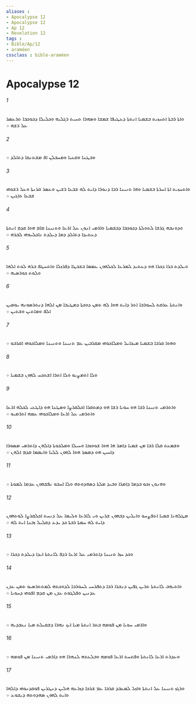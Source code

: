 ```yaml
---
aliases : 
- Apocalypse 12
- Apocalypse 12
- Ap 12
- Revelation 12
tags : 
- Bible/Ap/12
- araméen
cssclass : bible-araméen
---
```


# Apocalypse 12

###### 1
ܘܐܬܐ ܪܒܬܐ ܐܬܚܙܝܬ ܒܫܡܝܐ ܐܢܬܬܐ ܕܥܛܝܦܐ ܫܡܫܐ ܘܤܗܪܐ ܬܚܝܬ ܪܓܠܝܗ ܘܟܠܝܠܐ ܕܟܘܟܒܐ ܬܪܥܤܪ ܥܠ ܪܫܗ ܀
###### 2
ܘܒܛܢܐ ܘܩܥܝܐ ܘܡܚܒܠܢ ܐܦ ܡܫܬܢܩܐ ܕܬܐܠܕ ܀
###### 3
ܘܐܬܚܙܝܬ ܐܬܐ ܐܚܪܬܐ ܒܫܡܝܐ ܘܗܐ ܬܢܝܢܐ ܪܒܐ ܕܢܘܪܐ ܕܐܝܬ ܠܗ ܫܒܥܐ ܪܫܝܢ ܘܥܤܪ ܩܪܢܬܐ ܘܥܠ ܪܫܘܗܝ ܫܒܥܐ ܬܐܓܝܢ ܀
###### 4
ܘܕܘܢܒܗ ܓܪܫܐ ܠܬܘܠܬܐ ܕܟܘܟܒܐ ܕܒܫܡܝܐ ܘܐܪܡܝ ܐܢܘܢ ܥܠ ܐܪܥܐ ܘܬܢܝܢܐ ܩܐܡ ܗܘܐ ܩܕܡ ܐܢܬܬܐ ܕܥܬܝܕܐ ܕܬܐܠܕ ܕܡܐ ܕܝܠܕܬ ܢܐܟܠܝܘܗܝ ܠܒܪܗ ܀
###### 5
ܘܝܠܕܬ ܒܪܐ ܕܟܪܐ ܗܘ ܕܥܬܝܕ ܠܡܪܥܐ ܠܟܠܗܘܢ ܥܡܡܐ ܒܫܒܛܐ ܕܦܪܙܠܐ ܘܐܬܚܛܦ ܒܪܗ ܠܘܬ ܐܠܗܐ ܘܠܘܬ ܟܘܪܤܝܗ ܀
###### 6
ܘܐܢܬܬܐ ܥܪܩܬ ܠܚܘܪܒܐ ܐܬܪ ܕܐܝܬ ܗܘܐ ܠܗ ܬܡܢ ܕܘܟܬܐ ܕܡܛܝܒܐ ܡܢ ܐܠܗܐ ܕܢܬܪܤܘܢܗ ܝܘܡܝܢ ܐܠܦ ܘܡܐܬܝܢ ܘܫܬܝܢ ܀
###### 7
ܘܗܘܐ ܩܪܒܐ ܒܫܡܝܐ ܡܝܟܐܝܠ ܘܡܠܐܟܘܗܝ ܡܩܪܒܝܢ ܥܡ ܬܢܝܢܐ ܘܬܢܝܢܐ ܘܡܠܐܟܘܗܝ ܐܩܪܒܘ ܀
###### 8
ܘܠܐ ܐܬܡܨܝܘ ܘܠܐ ܐܬܪܐ ܐܫܬܟܚ ܠܗܘܢ ܒܫܡܝܐ ܀
###### 9
ܘܐܬܪܡܝ ܬܢܝܢܐ ܪܒܐ ܗܘ ܚܘܝܐ ܪܫܐ ܗܘ ܕܡܬܩܪܐ ܐܟܠܩܪܨܐ ܘܤܛܢܐ ܗܘ ܕܐܛܥܝ ܠܟܠܗ ܐܪܥܐ ܘܐܬܪܡܝ ܥܠ ܐܪܥܐ ܘܡܠܐܟܘܗܝ ܥܡܗ ܐܬܪܡܝܘ ܀
###### 10
ܘܫܡܥܬ ܩܠܐ ܪܒܐ ܡܢ ܫܡܝܐ ܕܐܡܪ ܗܐ ܗܘܐ ܫܘܘܙܒܐ ܘܚܝܠܐ ܘܡܠܟܘܬܐ ܕܐܠܗܢ ܕܐܬܪܡܝ ܡܤܘܪܐ ܕܐܚܝܢ ܗܘ ܕܡܤܪ ܗܘܐ ܠܗܘܢ ܠܠܝܐ ܘܐܝܡܡܐ ܩܕܡ ܐܠܗܢ ܀
###### 11
ܘܗܢܘܢ ܙܟܘ ܒܕܡܐ ܕܐܡܪܐ ܘܒܝܕ ܡܠܬܐ ܕܤܗܕܘܬܗ ܘܠܐ ܐܚܒܘ ܢܦܫܗܘܢ ܥܕܡܐ ܠܡܘܬܐ ܀
###### 12
ܡܛܠܗܢܐ ܫܡܝܐ ܐܬܦܨܚܘ ܘܐܝܠܝܢ ܕܒܗܘܢ ܫܪܝܢ ܘܝ ܠܐܪܥܐ ܘܠܝܡܐ ܥܠ ܕܢܚܬ ܐܟܠܩܪܨܐ ܠܘܬܗܘܢ ܕܐܝܬ ܠܗ ܚܡܬܐ ܪܒܬܐ ܟܕ ܝܕܥ ܕܩܠܝܠ ܙܒܢܐ ܐܝܬ ܠܗ ܀
###### 13
ܘܟܕ ܚܙܐ ܬܢܝܢܐ ܕܐܬܪܡܝ ܥܠ ܐܪܥܐ ܪܕܦ ܠܐܢܬܬܐ ܐܝܕܐ ܕܝܠܕܬ ܕܟܪܐ ܀
###### 14
ܘܐܬܝܗܒ ܠܐܢܬܬܐ ܬܪܝܢ ܓܦܝܢ ܕܢܫܪܐ ܪܒܐ ܕܬܦܪܚܝ ܠܚܘܪܒܐ ܠܕܘܟܬܗ ܠܡܬܬܪܤܝܘ ܬܡܢ ܥܕܢ ܥܕܢܝܢ ܘܦܠܓܘܬ ܥܕܢ ܡܢ ܩܕܡ ܐܦܘܗܝ ܕܚܘܝܐ ܀
###### 15
ܘܐܪܡܝ ܚܘܝܐ ܡܢ ܦܘܡܗ ܒܬܪ ܐܢܬܬܐ ܡܝܐ ܐܝܟ ܢܗܪܐ ܕܫܩܝܠܬ ܡܝܐ ܢܥܒܕܝܗ ܀
###### 16
ܘܥܕܪܬ ܐܪܥܐ ܠܐܢܬܬܐ ܘܦܬܚܬ ܐܪܥܐ ܦܘܡܗ ܘܒܠܥܬܗ ܠܢܗܪܐ ܗܘ ܕܐܪܡܝ ܬܢܝܢܐ ܡܢ ܦܘܡܗ ܀
###### 17
ܘܪܓܙ ܬܢܝܢܐ ܥܠ ܐܢܬܬܐ ܘܐܙܠ ܠܡܥܒܕ ܩܪܒܐ ܥܡ ܫܪܟܐ ܕܙܪܥܗ ܗܠܝܢ ܕܢܛܪܝܢ ܦܘܩܕܢܘܗܝ ܕܐܠܗܐ ܘܐܝܬ ܠܗܘܢ ܤܗܕܘܬܗ ܕܝܫܘܥ ܀
